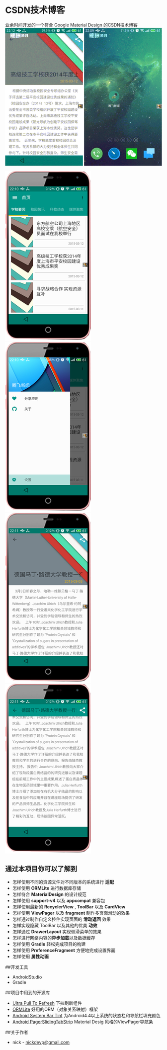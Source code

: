 CSDN技术博客
========
业余时间开发的一个符合 Google Material Design 的CSDN技术博客
![Demo gif 1][1] ![Demo gif 2][2]

![Demo Screenshot 1][3]
![Demo Screenshot 2][4]
![Demo Screenshot 3][5]
![Demo Screenshot 4][6]

## 通过本项目你可以了解到
* 怎样使用不同的资源文件对不同版本的系统进行 **适配**
* 怎样使用 **ORMLite** 进行数据库存储
* 怎样符合 **MaterialDesign** 的设计规范
* 怎样使用 **support-v4** 以及 **appcompat** 兼容包
* 怎样使用最新的 **RecyclerView** , **ToolBar** 以及 **CardView**
* 怎样使用 **ViewPager** 以及 **fragment** 制作多页面滑动的效果
* 怎样通过制作自定义控件实现页面的 **滑动返回** 效果
* 怎样实现隐藏 ToolBar 以及其他的优美 **动效**
* 怎样通过 **DrawerLayout** 实现侧滑菜单的效果
* 怎样进行网络内容的**异步加载**以及数据缓存
* 怎样使用 **Gradle** 轻松完成项目的构建
* 怎样使用 **PreferenceFragment** 方便地完成设置界面
* 怎样使用 **属性动画**




##开发工具
* AndroidStudio
* Gradle

##项目中用到的开源库
* [Ultra Pull To Refresh](https://github.com/liaohuqiu/android-Ultra-Pull-To-Refresh) 下拉刷新组件
* [ORMLite](https://github.com/j256/ormlite-android) 好用的ORM（对象关系映射）框架
* [Android System Bar Tint](https://github.com/jgilfelt/SystemBarTint) 为Android4.4以上系统的状态栏和导航栏填充颜色
* [Android PagerSlidingTabStrip](https://github.com/jpardogo/PagerSlidingTabStrip) Material Desig 风格的ViewPager导航条

##关于作者
* nick - <nickdevp@gmail.com>





[1]: ./art/content.gif
[2]: ./art/start.gif
[3]: ./art/screenshot-1.png
[4]: ./art/screenshot-2.png
[5]: ./art/screenshot-3.png
[6]: ./art/screenshot-4.png
